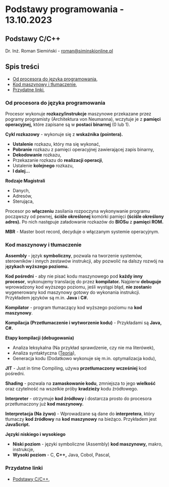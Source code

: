 # Podstawy programowania - 13.10.2023

## Podstawy C/C++

Dr. Inż. Roman Siemiński - [roman@siminskionline.pl](mailto:roman@siminskionline.pl)

## Spis treści
- [Od procesora do języka programowania](#od-procesora-do-języka-programowania),
- [Kod maszynowy i tłumaczenie](#kod-maszynowy-i-tłumaczenie),
- [Przydatne linki](#przydatne-linki),

### Od procesora do języka programowania

Procesor wykonuje **rozkazy/instrukcje** maszynowe przekazane przez pogramy programisty (Architektura von Neumanna), wczytuje je z **pamięci operacyjnej,** które zapisane są w **postaci binarnej** (0 lub 1).

**Cykl rozkazowy** - wykonuje się z **wskaźnika (pointera).**
- **Ustalenie** rozkazu, który ma się wykonać,
- **Pobranie** rozkazu z pamięci operacyjnej zawierającej zapis binarny,
- **Dekodowanie** rozkazu,
- Przekazanie rozkazu do **realizacji operacji**,
- Ustalenie **kolejnego** rozkazu,
- **I dalej...**

**Rodzaje Magistrali**
- Danych,
- Adresów,
- Sterująca,

Procesor po **włączeniu** zasilania rozpoczyna wykonywanie programu począwszy
od pewnej, **ściśle określonej** komórki pamięci **(ściśle określony adres).**
Po nich następuje załadowanie rozkazów do **BIOSu** z **pamięci ROM.**

**MBR** - Master boot record, decyduje o włączanym systemie operacyjnym.

### Kod maszynowy i tłumaczenie

**Assembly** - język **symboliczny**, pozwala na tworzenie systemów, sterowników i innych zestawów instrukcji, aby pozwolić na dalszy rozwój na j**ęzykach wyższego poziomu.**

**Kod pośredni** - aby nie pisać kodu maszynowego pod **każdy inny procesor**, wykonujemy translację do przez **kompilator.** Najpierw **debuguje** wprowadzony kod wyższego poziomu, jeśli wystąpi błąd, **nie zostani**e wygenerowany kod maszynowy gotowy do wykonania instrukcji. Przykładem języków są m.in. **Java** i **C#.**

**Kompilator** - program tłumaczący kod wyższego poziomu na **kod maszynowy**.

**Kompilacja (Przetłumaczenie i wytworzenie kodu)** - Przykładami są **Java, C#.**

**Etapy kompilacji (debugowania)**
- Analiza leksykalna (Na przykład sprawdzenie, czy nie ma literówek),
- Analiza syntaktyczna ([Teoria](http://www.kompilatory.agh.edu.pl/kompilatory/wyklady/WEAIiE-04-Analiza-skladniowa.pdf)),
- Generacja kodu (Dodatkowo wykonuje się m.in. optymalizacja kodu),

**JIT** - Just in time Compiling, używa **przetłumaczony wcześniej** kod pośredni.

**Shading** - pozwala na **zamaskowanie kodu**, zmniejsza to jego **wielkość** oraz czytelność na wszelkie próby **kradzieży** kodu źródłowego.

**Interpreter** - otrzymuje **kod źródłowy** i dostarcza prosto do procesora przetłumaczony już **kod maszynowy.**

**Interpretacja (Na żywo)** - Wprowadzane są dane do **interpretera**, który tłumaczy **kod źródłowy** na **kod maszynowy** na bieżąco. Przykładem jest **JavaScript.**

**Języki niskiego i wysokiego**

- **Niski poziom** - języki symboliczne (Assembly) **kod maszynowy,** makro, instrukcje,
- **Wysoki poziom** - C, **C++,** Java, Cobol, Pascal,

### Przydatne linki

- [Podstawy C/C++](http://programowanie.siminskionline.pl/c-cpp/),